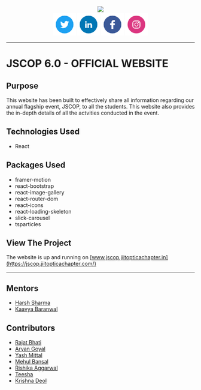 <div align = "center">

<img height=100px src= "https://res.cloudinary.com/dnqsoxydq/image/upload/v1713942236/JSCOP6.0/jscop6logo2_ubjyj8.png">
</div>

<div align = "center">
<a href="https://twitter.com/jiitoptica"><img src="https://github.com/aritraroy/social-icons/blob/master/twitter-icon.png?raw=true" width="60"></a>
<a href="https://www.linkedin.com/company/jiitopticachapter/mycompany/"><img src="https://github.com/aritraroy/social-icons/blob/master/linkedin-icon.png?raw=true" width="60"></a>
<a href="https://www.facebook.com/jiitopticachapter/"><img src="https://github.com/aritraroy/social-icons/blob/master/facebook-icon.png?raw=true" width="60"></a>
<a href="https://www.instagram.com/jiitopticachapter"><img src="https://github.com/aritraroy/social-icons/blob/master/instagram-icon.png?raw=true" width="60"></a>
</div>

---

# JSCOP 6.0 - OFFICIAL WEBSITE

## Purpose

This website has been built to effectively share all information regarding our annual flagship event, JSCOP, to all the students. This website also provides the in-depth details of all the actvities conducted in the event.

## Technologies Used

- React

## Packages Used

- framer-motion
- react-bootstrap
- react-image-gallery
- react-router-dom
- react-icons
- react-loading-skeleton
- slick-carousel
- tsparticles

## View The Project

The website is up and running on [www.jscop.jiitopticachapter.in](https://jscop.jiitopticachapter.com/)

---

## Mentors

- [Harsh Sharma](https://github.com/HarshSharma20503)
- [Kaavya Baranwal](https://github.com/kaavyabaranwal)

## Contributors

- [Rajat Bhati](https://github.com/Rajatt09)
- [Aryan Goyal](https://github.com/AryanAg08)
- [Yash Mittal](https://github.com/Geekyash10)
- [Mehul Bansal](https://github.com/mehul1409)
- [Rishika Aggarwal](https://github.com/rishika-on-git)
- [Teesha](https://github.com/teesha17)
- [Krishna Deol](https://github.com/Krishnadeol)
